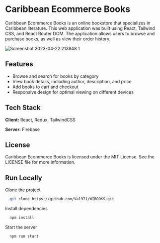 
# Caribbean Ecommerce Books

Caribbean Ecommerce Books is an online bookstore that specializes in Caribbean literature. This web application was built using React, Tailwind CSS, and React Router DOM. The application allows users to browse and purchase books, as well as view their order history.



![Screenshot 2023-04-22 213848 1](https://user-images.githubusercontent.com/6785647/233814709-0bdd27c6-1175-4170-b18a-3d22bfc19ebf.png)


## Features

- Browse and search for books by category
- View book details, including author, description, and price
- Add books to cart and checkout
- Responsive design for optimal viewing on different devices




## Tech Stack

**Client:** React, Redux, TailwindCSS

**Server:** Firebase




## License

Caribbean Ecommerce Books is licensed under the MIT License. See the LICENSE file for more information.


## Run Locally

Clone the project

```bash
  git clone https://github.com/Val971/WIBOOKS.git
```

Install dependencies

```bash
  npm install
```

Start the server

```bash
  npm run start
```

